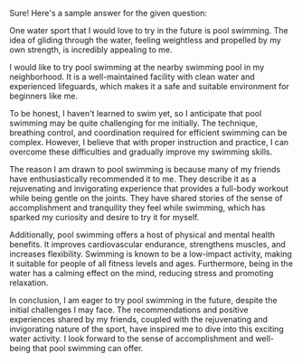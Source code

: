 
Sure! Here's a sample answer for the given question:

One water sport that I would love to try in the future is pool swimming. The idea of gliding through the water, feeling weightless and propelled by my own strength, is incredibly appealing to me.

I would like to try pool swimming at the nearby swimming pool in my neighborhood. It is a well-maintained facility with clean water and experienced lifeguards, which makes it a safe and suitable environment for beginners like me.

To be honest, I haven't learned to swim yet, so I anticipate that pool swimming may be quite challenging for me initially. The technique, breathing control, and coordination required for efficient swimming can be complex. However, I believe that with proper instruction and practice, I can overcome these difficulties and gradually improve my swimming skills.

The reason I am drawn to pool swimming is because many of my friends have enthusiastically recommended it to me. They describe it as a rejuvenating and invigorating experience that provides a full-body workout while being gentle on the joints. They have shared stories of the sense of accomplishment and tranquility they feel while swimming, which has sparked my curiosity and desire to try it for myself.

Additionally, pool swimming offers a host of physical and mental health benefits. It improves cardiovascular endurance, strengthens muscles, and increases flexibility. Swimming is known to be a low-impact activity, making it suitable for people of all fitness levels and ages. Furthermore, being in the water has a calming effect on the mind, reducing stress and promoting relaxation.

In conclusion, I am eager to try pool swimming in the future, despite the initial challenges I may face. The recommendations and positive experiences shared by my friends, coupled with the rejuvenating and invigorating nature of the sport, have inspired me to dive into this exciting water activity. I look forward to the sense of accomplishment and well-being that pool swimming can offer.